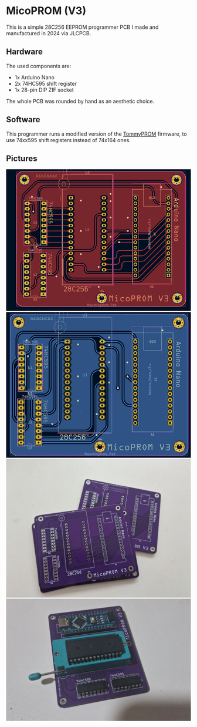 # MicoPROM (V3)
This is a simple 28C256 EEPROM programmer PCB I made and manufactured in 2024 via JLCPCB.

## Hardware
The used components are:
- 1x Arduino Nano
- 2x 74HC595 shift register
- 1x 28-pin DIP ZIF socket
  
The whole PCB was rounded by hand as an aesthetic choice.

## Software
This programmer runs a modified version of the [TommyPROM](https://github.com/TomNisbet/TommyPROM) firmware, to use 74xx595 shift registers instead of 74x164 ones.

## Pictures
![front](images/front.png)
![back](images/back.png)
![manufactured](images/manufactured.jpg)
![assembled](images/assembled.jpg)
